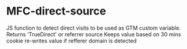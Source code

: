 # MFC-direct-source
JS function to detect direct visits to be used as GTM custom variable.
Returns 'TrueDirect' or referrer source
Keeps value based on 30 mins cookie
re-writes value if refferer domain is detected
